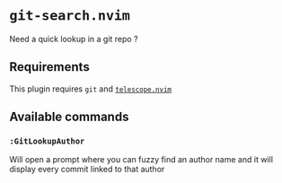 # `git-search.nvim`
Need a quick lookup in a git repo ?

## Requirements
This plugin requires `git` and [`telescope.nvim`](https://github.com/nvim-telescope/telescope.nvim)

## Available commands
### `:GitLookupAuthor`
Will open a prompt where you can fuzzy find an author name and it will display every commit linked to that author
